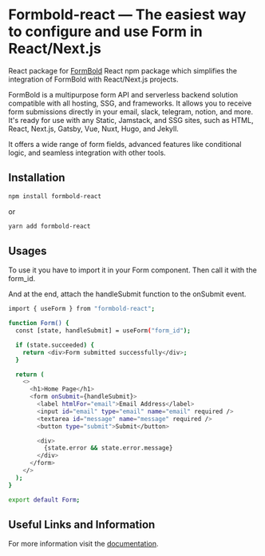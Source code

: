 
# Formbold-react — The easiest way to configure and use Form in React/Next.js
React package for [FormBold](https://formbold.com/) React npm package which simplifies the integration of FormBold with React/Next.js projects.

FormBold is a multipurpose form API and serverless backend solution compatible with all hosting, SSG, and frameworks. It allows you to receive form submissions directly in your email, slack, telegram, notion, and more. It's ready for use with any Static, Jamstack, and SSG sites, such as HTML, React, Next.js, Gatsby, Vue, Nuxt, Hugo, and Jekyll.

It offers a wide range of form fields, advanced features like conditional logic, and seamless integration with other tools.

## Installation

```bash
npm install formbold-react
```

or

```bash
yarn add formbold-react
```

## Usages

To use it you have to import it in your Form component. Then call it with the form_id. 

And at the end, attach the handleSubmit function to the onSubmit event. 

```bash
import { useForm } from "formbold-react";

function Form() {
  const [state, handleSubmit] = useForm("form_id");

  if (state.succeeded) {
    return <div>Form submitted successfully</div>;
  }

  return (
    <>
      <h1>Home Page</h1>
      <form onSubmit={handleSubmit}>
        <label htmlFor="email">Email Address</label>
        <input id="email" type="email" name="email" required />
        <textarea id="message" name="message" required />
        <button type="submit">Submit</button>

        <div>
          {state.error && state.error.message}
        </div>
      </form>
    </>
  );
}

export default Form;
```

## ****Useful Links and Information****

For more information visit the [documentation](https://formbold.com/docs).
